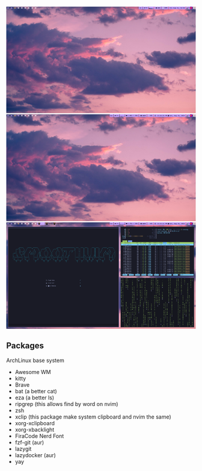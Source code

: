 ![Home screenshot](https://raw.githubusercontent.com/pedrohrb7/dotfiles/refs/heads/main/screen_3.png)
![Nvim screenshot](https://raw.githubusercontent.com/pedrohrb7/dotfiles/refs/heads/main/screen_1.png)
![Terminal screenshot](https://raw.githubusercontent.com/pedrohrb7/dotfiles/refs/heads/main/screen_2.png)

## Packages

ArchLinux base system

- Awesome WM
- kitty
- Brave
- bat (a better cat)
- eza (a better ls)
- ripgrep (this allows find by word on nvim)
- zsh
- xclip (this package make system clipboard and nvim the same)
- xorg-xclipboard
- xorg-xbacklight
- FiraCode Nerd Font
- fzf-git (aur)
- lazygit
- lazydocker (aur)
- yay
